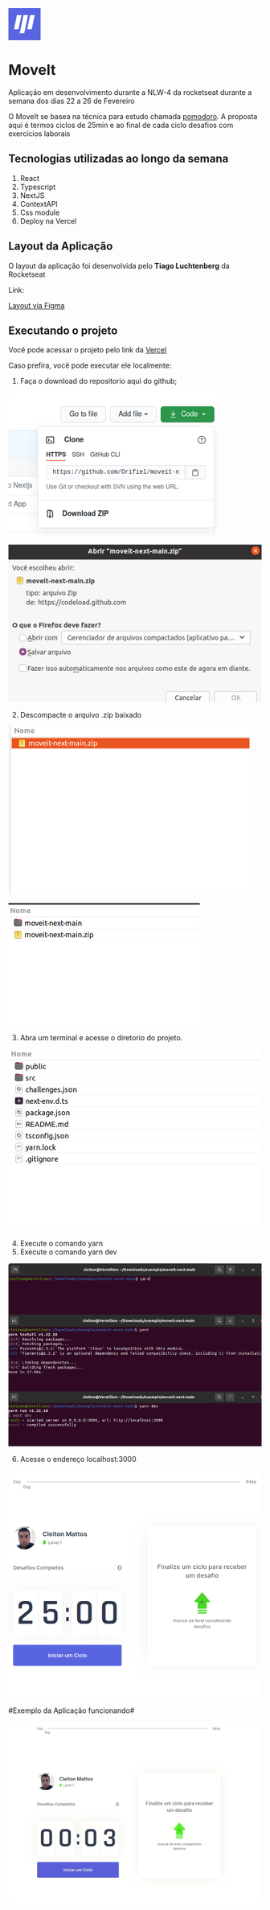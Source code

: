![logo](https://github.com/Orifiel/moveit-next/blob/main/public/favicon.png)

<h1> MoveIt </h1>

<span>Aplicação em desenvolvimento durante a NLW-4 da rocketseat
durante a semana dos dias 22 a 26 de Fevereiro </span>



<p>O MoveIt se basea na técnica para estudo chamada <a href="https://pt.wikipedia.org/wiki/T%C3%A9cnica_pomodoro">pomodoro</a>. A proposta aqui é termos ciclos de 25min e ao final de cada ciclo
desafios com exercícios laborais</p>




<h2> Tecnologias utilizadas ao longo da semana </h2>

1. React 
2. Typescript 
3. NextJS 
4. ContextAPI 
5. Css module 
6. Deploy na Vercel 





<h2> Layout da Aplicação </h2>
<span> O layout da aplicação foi desenvolvida pelo <strong>Tiago Luchtenberg</strong> da Rocketseat</span>

<span>Link:</span>

<a href="https://www.figma.com/file/bzhGEsKA2QJKiMuVZBt7K8/Move.it-1.0-(Copy)?node-id=160%3A2761">
Layout via Figma
</a>



<h2>Executando o projeto</h2>

<p>Você pode acessar o projeto pelo link da <a href="https://moveit-next-snowy-zeta.vercel.app/">Vercel</a></p>
<p>Caso prefira, você pode executar ele localmente:</p>

1. Faça o download do repositorio aqui do github;


![download](https://github.com/Orifiel/moveit-next/blob/main/public/readme_images/download_repo.png)


![salvando projeto](https://github.com/Orifiel/moveit-next/blob/main/public/readme_images/download_repo2.png)


2. Descompacte o arquivo .zip baixado


![descompactar](https://github.com/Orifiel/moveit-next/blob/main/public/readme_images/download_repo3.png)


![descompactado](https://github.com/Orifiel/moveit-next/blob/main/public/readme_images/download_repo4.png)


3. Abra um terminal e acesse o diretorio do projeto.


![repositorio](https://github.com/Orifiel/moveit-next/blob/main/public/readme_images/view_repo.png)


4. Execute o comando yarn
5. Execute o comando yarn dev


![comandos](https://github.com/Orifiel/moveit-next/blob/main/public/readme_images/comando%20yarn.png)

6. Acesse o endereço localhost:3000


![acessando](https://github.com/Orifiel/moveit-next/blob/main/public/readme_images/ss1.png)



#Exemplo da Aplicação funcionando#

![funcionando](https://github.com/Orifiel/moveit-next/blob/main/public/readme_images/app.gif)


